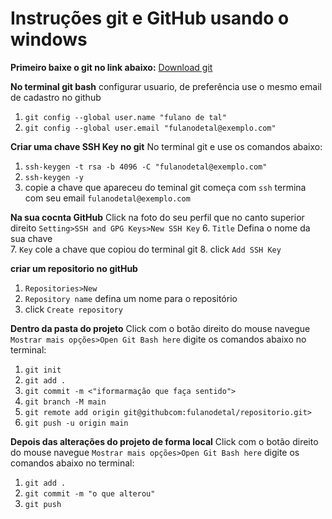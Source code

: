 # Instruções git e GitHub usando o windows

**Primeiro baixe o git no link abaixo:**
<a href="https://git-scm.com/downloads" target="_blank">Download git</a>


**No terminal git bash**
configurar usuario, de preferência use o mesmo email de cadastro no github  
1. `git config --global user.name "fulano de tal"`
2. `git config --global user.email "fulanodetal@exemplo.com"`

**Criar uma chave SSH Key no git**
No terminal git e use os comandos abaixo:
1. `ssh-keygen -t rsa -b 4096 -C "fulanodetal@exemplo.com"`
3. `ssh-keygen -y`
4. copie a chave que apareceu do teminal git  começa com `ssh` termina com seu email `fulanodetal@exemplo.com`

**Na sua cocnta GitHub**
Click na foto do seu perfil que no canto superior direito `Setting>SSH and GPG Keys>New SSH Key`
6. `Title` Defina o nome da sua chave  
7. `Key` cole a chave que copiou do terminal git
8. click `Add SSH Key`

**criar um repositorio no gitHub**
1. `Repositories>New`
2. `Repository name` defina um nome para o repositório
3. click `Create repository`


**Dentro da pasta do projeto**
Click com o botão direito do mouse navegue `Mostrar mais opções>Open Git Bash here` digite os comandos abaixo no terminal:
1. `git init`
2. `git add .`
3. `git commit -m <"iformarmação que faça sentido">`
4. `git branch -M main`
5. `git remote add origin git@githubcom:fulanodetal/repositorio.git>`
6. `git push -u origin main`



**Depois das alterações do projeto de forma local**
Click com o botão direito do mouse navegue `Mostrar mais opções>Open Git Bash here` digite os comandos abaixo no terminal:
1. `git add .`
2. `git commit -m "o que alterou"`
3. `git push`
